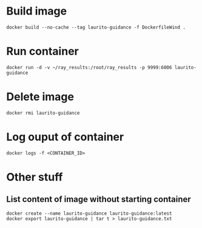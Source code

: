 # Build image
`docker build --no-cache --tag laurito-guidance -f DockerfileWind .`

# Run container
`docker run -d -v ~/ray_results:/root/ray_results -p 9999:6006 laurito-guidance`

# Delete image 
`docker rmi laurito-guidance`


# Log ouput of container
`docker logs -f <CONTAINER_ID>`

# Other stuff
## List content of image without starting container
```
docker create --name laurito-guidance laurito-guidance:latest
docker export laurito-guidance | tar t > laurito-guidance.txt
```
